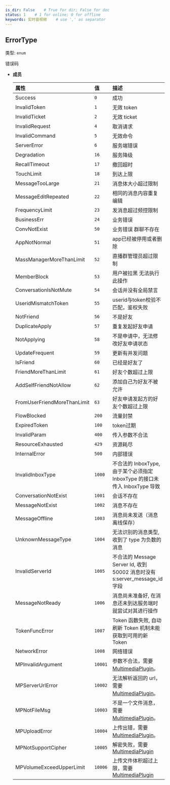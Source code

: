```yaml
---
is_dir: False    # True for dir; False for doc
status: 1    # 1 for online; 0 for offline
keywords: 实时音视频    # use ',' as separator
---
```


## ErrorType <span id="errortype"></span>

类型: `enum`

错误码

- **成员**

  | 属性 | 值 | 描述 |
  | :-- | :-- | :-- |
  | Success | `0` | 成功 |
  | InvalidToken | `1` | 无效 token |
  | InvalidTicket | `2` | 无效 ticket |
  | InvalidRequest | `4` | 取消请求 |
  | InvalidCommand | `5` | 无效命令 |
  | ServerError | `6` | 服务端错误 |
  | Degradation | `16` | 服务降级 |
  | RecallTimeout | `17` | 撤回超时 |
  | TouchLimit | `18` | 到达上限 |
  | MessageTooLarge | `21` | 消息体大小超过限制 |
  | MessageEditRepeated | `22` | 相同的消息内容重复编辑 |
  | FrequencyLimit | `23` | 发消息超过频控限制 |
  | BusinessErr | `24` | 业务错误 |
  | ConvNotExist | `50` | 业务错误 群聊不存在 |
  | AppNotNormal | `51` | app已经被停用或者删除 |
  | MassManagerMoreThanLimit | `52` | 直播群管理员超过限制 |
  | MemberBlock | `53` | 用户被拉黑 无法执行此操作 |
  | ConversationIsNotMute | `54` | 会话并没有全局禁言 |
  | UseridMismatchToken | `55` | userid与token校验不匹配，鉴权失败 |
  | NotFriend | `56` | 不是好友 |
  | DuplicateApply | `57` | 重复发起好友申请 |
  | NotApplying | `58` | 不是申请中，无法修改好友申请状态 |
  | UpdateFrequent | `59` | 更新有并发问题 |
  | IsFriend | `60` | 已经是好友了 |
  | FriendMoreThanLimit | `61` | 好友个数超过上限 |
  | AddSelfFriendNotAllow | `62` | 添加自己为好友不被允许 |
  | FromUserFriendMoreThanLimit | `63` | 好友申请发起方的好友个数超过上限 |
  | FlowBlocked | `200` | 流量封禁 |
  | ExpiredToken | `100` | token过期 |
  | InvalidParam | `400` | 传入参数不合法 |
  | ResourceExhausted | `429` | 资源耗尽 |
  | InternalError | `500` | 内部错误 |
  | InvalidInboxType | `1000` | 不合法的 InboxType, 由于某个必须指定 InboxType 的接口未传入 InboxType 导致 |
  | ConversationNotExist | `1001` | 会话不存在 |
  | MessageNotExist | `1002` | 消息不存在 |
  | MessageOffline | `1003` | 消息尚未发送（消息离线保存） |
  | UnknownMessageType | `1004` | 无法识别的消息类型, 收到了 type 为负数的消息 |
  | InvalidServerId | `1005` | 不合法的 Message Server Id, 收到 50002 消息时没有 s:server_message_id 字段 |
  | MessageNotReady | `1006` | 消息尚未准备好, 在消息还未到达服务端时就尝试对其进行操作 |
  | TokenFuncError | `1007` | Token 函数失败, 自动刷新 Token 机制未能获取到可用的新 Token |
  | NetworkError | `1008` | 网络错误 |
  | MPInvalidArgument | `10001` | 参数不合法，需要 [MultimediaPlugin](293491.md#multimediaplugin)。 |
  | MPServerUrlError | `10002` | 无法解析返回的 url，需要 [MultimediaPlugin](293491.md#multimediaplugin)。 |
  | MPNotFileMsg | `10003` | 不是一个文件消息，需要 [MultimediaPlugin](293491.md#multimediaplugin)。 |
  | MPUploadError | `10004` | 上传出错，需要 [MultimediaPlugin](293491.md#multimediaplugin)。 |
  | MPNotSupportCipher | `10005` | 解密失败，需要[MultimediaPlugin](293491.md#multimediaplugin) |
  | MPVolumeExceedUpperLimit | `10006` | 上传文件体积超过上限，需要[MultimediaPlugin](293491.md#multimediaplugin) |
